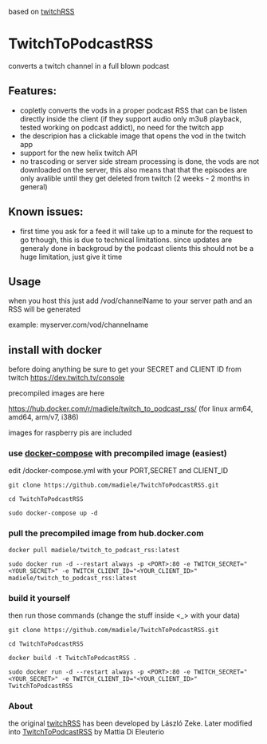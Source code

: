 based on [twitchRSS](https://github.com/lzeke0/TwitchRSS)

# TwitchToPodcastRSS

converts a twitch channel in a full blown podcast

## Features:
- copletly converts the vods in a proper podcast RSS that can be listen directly inside the client (if they support audio only m3u8 playback, tested working on podcast addict), no need for the twitch app
- the descripion has a clickable image that opens the vod in the twitch app
- support for the new helix twitch API
- no trascoding or server side stream processing is done, the vods are not downloaded on the server, this also means that that the episodes are only avalible until they get deleted from twitch (2 weeks - 2 months in general)


## Known issues:
- first time you ask for a feed it will take up to a minute for the request to go trhough, this is due to technical limitations. since updates are generaly done in backgroud by the podcast clients this should not be a huge limitation, just give it time

## Usage
when you host this just add /vod/channelName to your server path and an RSS will be generated

example: myserver.com/vod/channelname

## install with docker
before doing anything be sure to get your SECRET and CLIENT ID from twitch
https://dev.twitch.tv/console

precompiled images are here

https://hub.docker.com/r/madiele/twitch_to_podcast_rss/ (for linux arm64, amd64, arm/v7, i386)

images for raspberry pis are included  


### use [docker-compose](https://docs.docker.com/compose/install/) with precompiled image (easiest)

edit /docker-compose.yml with your PORT,SECRET and CLIENT_ID

`git clone https://github.com/madiele/TwitchToPodcastRSS.git`

`cd TwitchToPodcastRSS`

`sudo docker-compose up -d`

### pull the precompiled image from hub.docker.com
  
  `docker pull madiele/twitch_to_podcast_rss:latest`
  
  `sudo docker run -d --restart always -p <PORT>:80 -e TWITCH_SECRET="<YOUR_SECRET>" -e TWITCH_CLIENT_ID="<YOUR_CLIENT_ID>" madiele/twitch_to_podcast_rss:latest`

### build it yourself

then run those commands (change the stuff inside <_> with your data)

`git clone https://github.com/madiele/TwitchToPodcastRSS.git`

`cd TwitchToPodcastRSS`

`docker build -t TwitchToPodcastRSS .`

`sudo docker run -d --restart always -p <PORT>:80 -e TWITCH_SECRET="<YOUR_SECRET>" -e TWITCH_CLIENT_ID="<YOUR_CLIENT_ID>" TwitchToPodcastRSS`

### About
the original [twitchRSS](https://github.com/lzeke0/TwitchRSS) has been developed by László Zeke.
Later modified into [TwitchToPodcastRSS](https://github.com/madiele/TwitchToPodcastRSS) by Mattia Di Eleuterio

